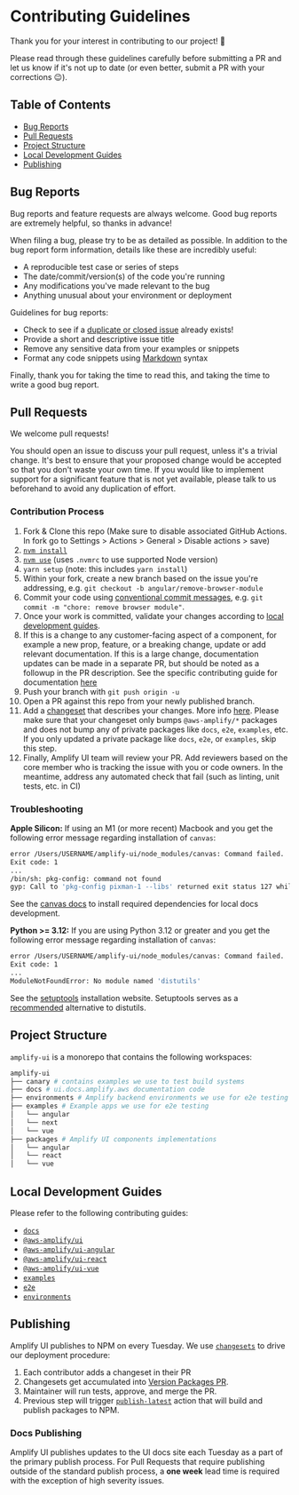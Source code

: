 # Contributing Guidelines

Thank you for your interest in contributing to our project! 💛

Please read through these guidelines carefully before submitting a PR and let us know if it's not up to date (or even better, submit a PR with your corrections 😉).

## Table of Contents

- [Bug Reports](#bug-reports)
- [Pull Requests](#pull-requests)
- [Project Structure](#project-structure)
- [Local Development Guides](#local-development-guides)
- [Publishing](#publishing)

## Bug Reports

Bug reports and feature requests are always welcome. Good bug reports are extremely helpful, so thanks in advance!

When filing a bug, please try to be as detailed as possible. In addition to the bug report form information, details like these are incredibly useful:

- A reproducible test case or series of steps
- The date/commit/version(s) of the code you're running
- Any modifications you've made relevant to the bug
- Anything unusual about your environment or deployment

Guidelines for bug reports:

- Check to see if a [duplicate or closed issue](https://github.com/aws-amplify/amplify-ui/issues?q=is%3Aissue+) already exists!
- Provide a short and descriptive issue title
- Remove any sensitive data from your examples or snippets
- Format any code snippets using [Markdown](https://docs.github.com/en/github/writing-on-github/creating-and-highlighting-code-blocks) syntax

Finally, thank you for taking the time to read this, and taking the time to write a good bug report.

## Pull Requests

We welcome pull requests!

You should open an issue to discuss your pull request, unless it's a trivial change. It's best to ensure that your proposed change would be accepted so that you don't waste your own time. If you would like to implement support for a significant feature that is not yet available, please talk to us beforehand to avoid any duplication of effort.

### Contribution Process

1. Fork & Clone this repo (Make sure to disable associated GitHub Actions. In fork go to Settings > Actions > General > Disable actions > save)
1. [`nvm install`](https://github.com/nvm-sh/nvm)
1. [`nvm use`](https://github.com/nvm-sh/nvm) (uses `.nvmrc` to use supported Node version)
1. `yarn setup` (note: this includes `yarn install`)
1. Within your fork, create a new branch based on the issue you're addressing, e.g. `git checkout -b angular/remove-browser-module`
1. Commit your code using [conventional commit messages](https://www.conventionalcommits.org/en/v1.0.0/#summary), e.g. `git commit -m "chore: remove browser module"`.
1. Once your work is committed, validate your changes according to [local development guides](#local-development-guides).
1. If this is a change to any customer-facing aspect of a component, for example a new prop, feature, or a breaking change, update or add relevant documentation. If this is a large change, documentation updates can be made in a separate PR, but should be noted as a followup in the PR description. See the specific contributing guide for documentation [here](docs/README.md#contributing)
1. Push your branch with `git push origin -u`
1. Open a PR against this repo from your newly published branch.
1. Add a [changeset](https://github.com/changesets/changesets) that describes your changes. More info [here](https://github.com/changesets/changesets/blob/main/docs/adding-a-changeset.md). Please make sure that your changeset only bumps `@aws-amplify/*` packages and does not bump any of private packages like `docs`, `e2e`, `examples`, etc. If you only updated a private package like `docs`, `e2e`, or `examples`, skip this step.
1. Finally, Amplify UI team will review your PR. Add reviewers based on the core member who is tracking the issue with you or code owners. In the meantime, address any automated check that fail (such as linting, unit tests, etc. in CI)

### Troubleshooting

**Apple Silicon:**
If using an M1 (or more recent) Macbook and you get the following error message regarding installation of `canvas`:

```bash
error /Users/USERNAME/amplify-ui/node_modules/canvas: Command failed.
Exit code: 1
...
/bin/sh: pkg-config: command not found
gyp: Call to 'pkg-config pixman-1 --libs' returned exit status 127 while in binding.gyp. while trying to load binding.gyp`
```

See the [canvas docs](https://github.com/Automattic/node-canvas#compiling) to install required dependencies for local docs development.

**Python >= 3.12:**
If you are using Python 3.12 or greater and you get the following error message regarding installation of `canvas`:

```bash
error /Users/USERNAME/amplify-ui/node_modules/canvas: Command failed.
Exit code: 1
...
ModuleNotFoundError: No module named 'distutils'
```

See the [setuptools](https://pypi.org/project/setuptools/) installation website. Setuptools serves as a [recommended](https://docs.python.org/3.10/library/distutils.html) alternative to distutils.

## Project Structure

`amplify-ui` is a monorepo that contains the following workspaces:

```bash
amplify-ui
├── canary # contains examples we use to test build systems
├── docs # ui.docs.amplify.aws documentation code
├── environments # Amplify backend environments we use for e2e testing
├── examples # Example apps we use for e2e testing
│   └── angular
│   └── next
│   └── vue
├── packages # Amplify UI components implementations
│   └── angular
│   └── react
│   └── vue
```

## Local Development Guides

Please refer to the following contributing guides:

- [`docs`](docs/README.md#contributing)
- [`@aws-amplify/ui`](packages/ui/CONTRIBUTING.md)
- [`@aws-amplify/ui-angular`](packages/angular/CONTRIBUTING.md)
- [`@aws-amplify/ui-react`](packages/react/CONTRIBUTING.md)
- [`@aws-amplify/ui-vue`](packages/vue/CONTRIBUTING.md)
- [`examples`](examples/README.md#examples-development)
- [`e2e`](packages/e2e/README.md#contributing)
- [`environments`](environments/README.md#external-contributors)

## Publishing

Amplify UI publishes to NPM on every Tuesday. We use [`changesets`](https://github.com/changesets/changesets) to drive our deployment procedure:

1. Each contributor adds a changeset in their PR
1. Changesets get accumulated into [Version Packages PR](https://github.com/aws-amplify/amplify-ui/pulls/app%2Fgithub-actions).
1. Maintainer will run tests, approve, and merge the PR.
1. Previous step will trigger [`publish-latest`](./.github/workflows/publish-next.yml) action that will build and publish packages to NPM.

### Docs Publishing

Amplify UI publishes updates to the UI docs site each Tuesday as a part of the primary publish process. For Pull Requests that require publishing outside of the standard publish process, a **one week** lead time is required with the exception of high severity issues.
